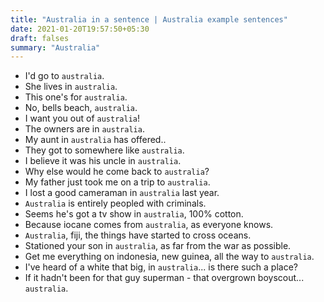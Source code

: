 ```yaml
---
title: "Australia in a sentence | Australia example sentences"
date: 2021-01-20T19:57:50+05:30
draft: falses
summary: "Australia"
---
```

- I'd go to `australia`.
- She lives in `australia`.
- This one's for `australia`.
- No, bells beach, `australia`.
- I want you out of `australia`!
- The owners are in `australia`.
- My aunt in `australia` has offered..
- They got to somewhere like `australia`.
- I believe it was his uncle in `australia`.
- Why else would he come back to `australia`?
- My father just took me on a trip to `australia`.
- I lost a good cameraman in `australia` last year.
- `Australia` is entirely peopled with criminals.
- Seems he's got a tv show in `australia`, 100% cotton.
- Because iocane comes from `australia`, as everyone knows.
- `Australia`, fiji, the things have started to cross oceans.
- Stationed your son in `australia`, as far from the war as possible.
- Get me everything on indonesia, new guinea, all the way to `australia`.
- I've heard of a white that big, in `australia`... is there such a place?
- If it hadn't been for that guy superman - that overgrown boyscout... `australia`.
                 
